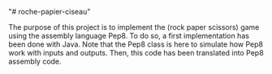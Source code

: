 "# roche-papier-ciseau" 

The purpose of this project is to implement the (rock paper scissors) game using the assembly language Pep8.
To do so, a first implementation has been done with Java. Note that the Pep8 class is here to simulate how Pep8 work
with inputs and outputs. Then, this code has been translated into Pep8 assembly code.


